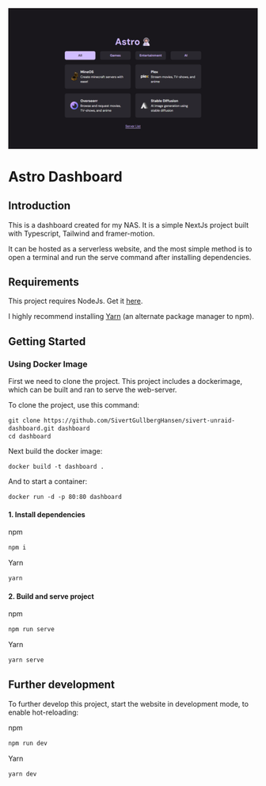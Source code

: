 <img src="assets/preview.png" align="center" alt="Preview of website" />

# Astro Dashboard

## Introduction

This is a dashboard created for my NAS. It is a simple NextJs project built with Typescript, Tailwind and framer-motion.

It can be hosted as a serverless website, and the most simple method is to open a terminal and run the serve command after installing dependencies.

## Requirements

This project requires NodeJs. Get it [here](https://nodejs.org/en/download/).

I highly recommend installing [Yarn](https://yarnpkg.com/getting-started/install) (an alternate package manager to npm).

## Getting Started

### Using Docker Image

First we need to clone the project. This project includes a dockerimage, which can be built and ran to serve the web-server.

To clone the project, use this command:

```git
git clone https://github.com/SivertGullbergHansen/sivert-unraid-dashboard.git dashboard
cd dashboard
```

Next build the docker image:

```docker
docker build -t dashboard .
```

And to start a container:

```docker
docker run -d -p 80:80 dashboard
```

#### 1. Install dependencies

npm

```bash
npm i
```

Yarn

```bash
yarn
```

#### 2. Build and serve project

npm

```bash
npm run serve
```

Yarn

```bash
yarn serve
```

## Further development

To further develop this project, start the website in development mode, to enable hot-reloading:

npm

```bash
npm run dev
```

Yarn

```bash
yarn dev
```
